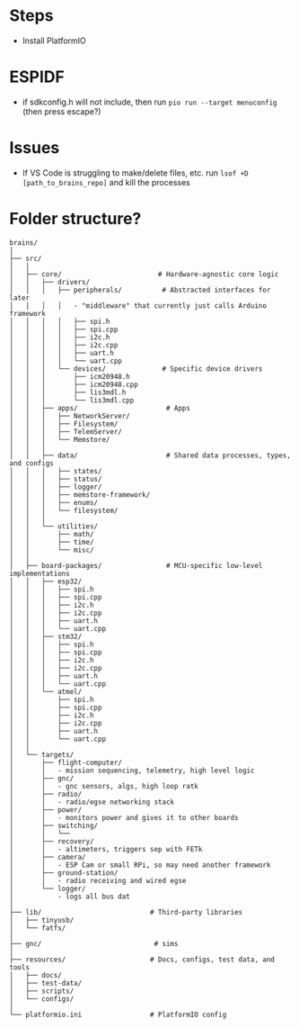 # Steps
- Install PlatformIO
<!-- - Have docker -->
<!-- - Install `Dev Containers` Extension -->
<!-- # Startup script?
- `source ./resources/setup_environment.sh
- `./resources/setup_esp_idf-mac.sh
- ESP IDF Toolchain
- STM 32 Toolchain -->

# ESPIDF
- if sdkconfig.h will not include, then run `pio run --target menuconfig` (then press escape?) 

# Issues
- If VS Code is struggling to make/delete files, etc. run `lsof +D [path_to_brains_repo]` and kill the processes

# Folder structure?
```
brains/
│
├── src/
│   │
│   ├── core/                        # Hardware-agnostic core logic
│   │   ├── drivers/                  
│   │   │   ├── peripherals/          # Abstracted interfaces for later
│   │   │   │   - "middleware" that currently just calls Arduino framework
│   │   │   │   ├── spi.h
│   │   │   │   ├── spi.cpp
│   │   │   │   ├── i2c.h
│   │   │   │   ├── i2c.cpp
│   │   │   │   ├── uart.h
│   │   │   │   └── uart.cpp
│   │   │   └── devices/              # Specific device drivers
│   │   │       ├── icm20948.h
│   │   │       ├── icm20948.cpp
│   │   │       ├── lis3mdl.h
│   │   │       └── lis3mdl.cpp
│   │   ├── apps/                      # Apps
│   │   │   ├── NetworkServer/
│   │   │   ├── Filesystem/
│   │   │   ├── TelemServer/
│   │   │   └── Memstore/
│   │   │
│   │   ├── data/                      # Shared data processes, types, and configs
│   │   │   ├── states/
│   │   │   ├── status/
│   │   │   ├── logger/
│   │   │   ├── memstore-framework/
│   │   │   ├── enums/
│   │   │   └── filesystem/
│   │   │
│   │   └── utilities/
│   │       ├── math/
│   │       ├── time/
│   │       └── misc/
│   │
│   ├── board-packages/                # MCU-specific low-level implementations
│   │   ├── esp32/
│   │   │   ├── spi.h
│   │   │   ├── spi.cpp
│   │   │   ├── i2c.h
│   │   │   ├── i2c.cpp
│   │   │   ├── uart.h
│   │   │   └── uart.cpp
│   │   ├── stm32/
│   │   │   ├── spi.h
│   │   │   ├── spi.cpp
│   │   │   ├── i2c.h
│   │   │   ├── i2c.cpp
│   │   │   ├── uart.h
│   │   │   └── uart.cpp
│   │   └── atmel/
│   │       ├── spi.h
│   │       ├── spi.cpp
│   │       ├── i2c.h
│   │       ├── i2c.cpp
│   │       ├── uart.h
│   │       └── uart.cpp
│   │
│   └── targets/
│       ├── flight-computer/
│       │   - mission sequencing, telemetry, high level logic
│       ├── gnc/
│       │   - gnc sensors, algs, high loop ratk
│       ├── radio/
│       │   - radio/egse networking stack
│       ├── power/
│       │   - monitors power and gives it to other boards
│       ├── switching/
│       │   └── 
│       ├── recovery/
│       │   - altimeters, triggers sep with FETk
│       ├── camera/
│       │   - ESP Cam or small RPi, so may need another framework
│       ├── ground-station/
│       │   - radio receiving and wired egse
│       └── logger/
│           - logs all bus dat
│    
├── lib/                           # Third-party libraries
│   ├── tinyusb/
│   └── fatfs/
│
├── gnc/                            # sims
│
├── resources/                     # Docs, configs, test data, and tools
│   ├── docs/
│   ├── test-data/
│   ├── scripts/
│   └── configs/
│
└── platformio.ini                 # PlatformIO config

```